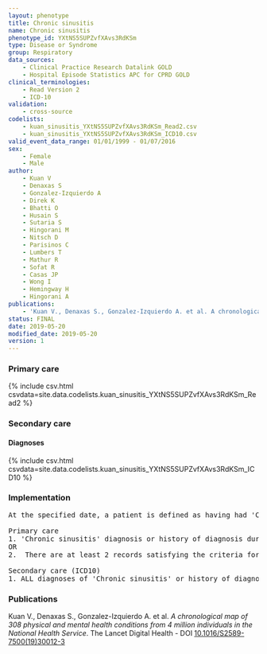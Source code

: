 ```yaml
---
layout: phenotype
title: Chronic sinusitis
name: Chronic sinusitis
phenotype_id: YXtNS5SUPZvfXAvs3RdKSm 
type: Disease or Syndrome
group: Respiratory
data_sources: 
    - Clinical Practice Research Datalink GOLD
    - Hospital Episode Statistics APC for CPRD GOLD
clinical_terminologies: 
    - Read Version 2
    - ICD-10
validation: 
    - cross-source
codelists: 
    - kuan_sinusitis_YXtNS5SUPZvfXAvs3RdKSm_Read2.csv
    - kuan_sinusitis_YXtNS5SUPZvfXAvs3RdKSm_ICD10.csv
valid_event_data_range: 01/01/1999 - 01/07/2016
sex: 
    - Female
    - Male
author: 
    - Kuan V
    - Denaxas S
    - Gonzalez-Izquierdo A
    - Direk K
    - Bhatti O
    - Husain S
    - Sutaria S
    - Hingorani M
    - Nitsch D
    - Parisinos C
    - Lumbers T
    - Mathur R
    - Sofat R
    - Casas JP
    - Wong I
    - Hemingway H
    - Hingorani A
publications: 
    - 'Kuan V., Denaxas S., Gonzalez-Izquierdo A. et al. A chronological map of 308 physical and mental health conditions from 4 million individuals in the National Health Service. The Lancet Digital Health - DOI: 10.1016/S2589-7500(19)30012-3' 
status: FINAL
date: 2019-05-20
modified_date: 2019-05-20
version: 1
---
```

### Primary care 
{% include csv.html csvdata=site.data.codelists.kuan_sinusitis_YXtNS5SUPZvfXAvs3RdKSm_Read2 %}
### Secondary care 
#### Diagnoses 
{% include csv.html csvdata=site.data.codelists.kuan_sinusitis_YXtNS5SUPZvfXAvs3RdKSm_ICD10 %}
### Implementation 
<pre>At the specified date, a patient is defined as having had 'Chronic sinusitis' IF they meet the criteria for any of the following on or before the specified date. The earliest date on which the individual meets any of the following criteria on or before the specified date is defined as the first event date:

Primary care
1. 'Chronic sinusitis' diagnosis or history of diagnosis during a consultation 
OR
2.  There are at least 2 records satisfying the criteria for Possible diagnosis of 'Chronic sinusitis' during a consultation more than 84 days apart. 

Secondary care (ICD10)
1. ALL diagnoses of 'Chronic sinusitis' or history of diagnosis during a hospitalization</pre> 
 
### Publications 
Kuan V., Denaxas S., Gonzalez-Izquierdo A. et al. _A chronological map of 308 physical and mental health conditions from 4 million individuals in the National Health Service_. The Lancet Digital Health - DOI <a href='https://www.thelancet.com/journals/landig/article/PIIS2589-7500(19)30012-3/fulltext'>10.1016/S2589-7500(19)30012-3</a>